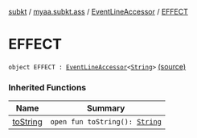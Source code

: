 [subkt](../../index.md) / [myaa.subkt.ass](../index.md) / [EventLineAccessor](index.md) / [EFFECT](./-e-f-f-e-c-t.md)

# EFFECT

`object EFFECT : `[`EventLineAccessor`](index.md)`<`[`String`](https://kotlinlang.org/api/latest/jvm/stdlib/kotlin/-string/index.html)`>` [(source)](https://github.com/Myaamori/SubKt/blob/0.1.13/src/main/kotlin/myaa/subkt/ass/parser.kt#L441)

### Inherited Functions

| Name | Summary |
|---|---|
| [toString](to-string.md) | `open fun toString(): `[`String`](https://kotlinlang.org/api/latest/jvm/stdlib/kotlin/-string/index.html) |
